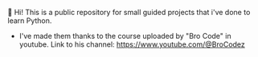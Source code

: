 🐍 Hi! This is a public repository for small guided projects that i've done to learn Python.
- I've made them thanks to the course uploaded by "Bro Code" in youtube.
Link to his channel: https://www.youtube.com/@BroCodez
